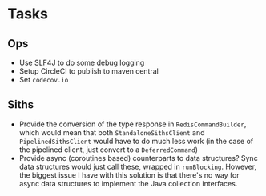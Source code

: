 # Tasks
## Ops
* Use SLF4J to do some debug logging
* Setup CircleCI to publish to maven central 
* Set `codecov.io`

## Siths
* Provide the conversion of the type response in `RedisCommandBuilder`, which would mean that both `StandaloneSithsClient` and `PipelinedSithsClient` would have to do much less work (in the case of the pipelined client, just convert to a `DeferredCommand`)
* Provide async (coroutines based) counterparts to data structures? Sync data structures would just call these, wrapped in `runBlocking`. However, the biggest issue I have with this solution is that there's no way for async data structures to implement the Java collection interfaces.
